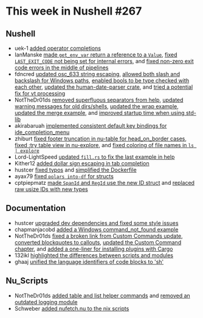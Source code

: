 # This week in Nushell #267

## Nushell

- uek-1 [added operator completions](https://github.com/nushell/nushell/pull/13818)
- IanManske [made `get_env_var` return a reference to a `Value`](https://github.com/nushell/nushell/pull/13987), [fixed `LAST_EXIT_CODE` not being set for internal errors](https://github.com/nushell/nushell/pull/13954), and [fixed non-zero exit code errors in the middle of pipelines](https://github.com/nushell/nushell/pull/13899)
- fdncred [updated osc_633 string escaping](https://github.com/nushell/nushell/pull/14008), [allowed both slash and backslash for Windows paths](https://github.com/nushell/nushell/pull/13996), [enabled bools to be type checked with each other](https://github.com/nushell/nushell/pull/13968), [updated the human-date-parser crate](https://github.com/nushell/nushell/pull/13962), and [tried a potential fix for vt processing](https://github.com/nushell/nushell/pull/13961)
- NotTheDr01ds [removed superfluous separators from help](https://github.com/nushell/nushell/pull/14007), [updated warning messages for old dirs/shells](https://github.com/nushell/nushell/pull/13997), [updated the wrap example](https://github.com/nushell/nushell/pull/13986), [updated the merge example](https://github.com/nushell/nushell/pull/13985), and [improved startup time when using std-lib](https://github.com/nushell/nushell/pull/13842)
- akirabaruah [implemented consistent default key bindings for ide_completion_menu](https://github.com/nushell/nushell/pull/13955)
- zhiburt [fixed footer truncation in nu-table for head_on_border cases](https://github.com/nushell/nushell/pull/13998), [fixed :try table view in nu-explore](https://github.com/nushell/nushell/pull/13964), and [fixed coloring of file names in `ls | explore`](https://github.com/nushell/nushell/pull/13952)
- Lord-LightSpeed [updated `fill.rs` to fix the last example in help](https://github.com/nushell/nushell/pull/13993)
- Kither12 [added dollar sign escaping in tab completion](https://github.com/nushell/nushell/pull/13988)
- hustcer [fixed typos](https://github.com/nushell/nushell/pull/13980) and [simplified the Dockerfile](https://github.com/nushell/nushell/pull/13974)
- ayax79 [fixed `polars into-df` for structs](https://github.com/nushell/nushell/pull/13977)
- cptpiepmatz [made `SpanId` and `RegId` use the new ID struct](https://github.com/nushell/nushell/pull/13963) and [replaced raw usize IDs with new types](https://github.com/nushell/nushell/pull/13832)

## Documentation

- hustcer [upgraded dev dependencies and fixed some style issues](https://github.com/nushell/nushell.github.io/pull/1577)
- chapmanjacobd [added a Windows command_not_found example](https://github.com/nushell/nushell.github.io/pull/1576)
- NotTheDr01ds [fixed a broken link from Custom Commands update](https://github.com/nushell/nushell.github.io/pull/1570), [converted blockquotes to callouts](https://github.com/nushell/nushell.github.io/pull/1569), [updated the Custom Command chapter](https://github.com/nushell/nushell.github.io/pull/1565), and [added a one-liner for installing plugins with Cargo](https://github.com/nushell/nushell.github.io/pull/1564)
- 132ikl [highlighted the differences between scripts and modules](https://github.com/nushell/nushell.github.io/pull/1567)
- ghaaj [unified the language identifiers of code blocks to 'sh'](https://github.com/nushell/nushell.github.io/pull/1563)

## Nu_Scripts

- NotTheDr01ds [added table and list helper commands](https://github.com/nushell/nu_scripts/pull/967) and [removed an outdated logging module](https://github.com/nushell/nu_scripts/pull/966)
- Schweber [added nufetch.nu to the nix scripts](https://github.com/nushell/nu_scripts/pull/963)
